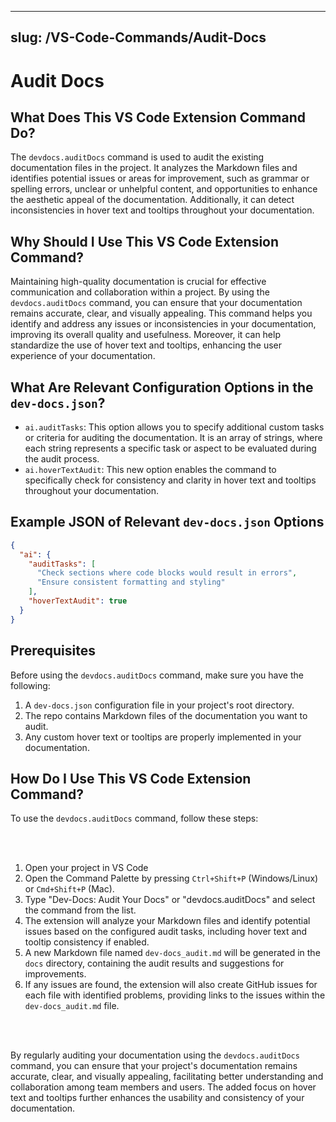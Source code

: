 

  ---
slug: /VS-Code-Commands/Audit-Docs
---

# Audit Docs

## What Does This VS Code Extension Command Do?

The `devdocs.auditDocs` command is used to audit the existing documentation files in the project. It analyzes the Markdown files and identifies potential issues or areas for improvement, such as grammar or spelling errors, unclear or unhelpful content, and opportunities to enhance the aesthetic appeal of the documentation. Additionally, it can detect inconsistencies in hover text and tooltips throughout your documentation.

## Why Should I Use This VS Code Extension Command?

Maintaining high-quality documentation is crucial for effective communication and collaboration within a project. By using the `devdocs.auditDocs` command, you can ensure that your documentation remains accurate, clear, and visually appealing. This command helps you identify and address any issues or inconsistencies in your documentation, improving its overall quality and usefulness. Moreover, it can help standardize the use of hover text and tooltips, enhancing the user experience of your documentation.

## What Are Relevant Configuration Options in the `dev-docs.json`?

- `ai.auditTasks`: This option allows you to specify additional custom tasks or criteria for auditing the documentation. It is an array of strings, where each string represents a specific task or aspect to be evaluated during the audit process.
- `ai.hoverTextAudit`: This new option enables the command to specifically check for consistency and clarity in hover text and tooltips throughout your documentation.

## Example JSON of Relevant `dev-docs.json` Options
```json
{
  "ai": {
    "auditTasks": [
      "Check sections where code blocks would result in errors",
      "Ensure consistent formatting and styling"
    ],
    "hoverTextAudit": true
  }
}
```

## Prerequisites

Before using the `devdocs.auditDocs` command, make sure you have the following:

1. A `dev-docs.json` configuration file in your project's root directory.
2. The repo contains Markdown files of the documentation you want to audit.
3. Any custom hover text or tooltips are properly implemented in your documentation.

## How Do I Use This VS Code Extension Command?

To use the `devdocs.auditDocs` command, follow these steps:

<br></br>

1. Open your project in VS Code
2. Open the Command Palette by pressing `Ctrl+Shift+P` (Windows/Linux) or `Cmd+Shift+P` (Mac).
3. Type "Dev-Docs: Audit Your Docs" or "devdocs.auditDocs" and select the command from the list.
4. The extension will analyze your Markdown files and identify potential issues based on the configured audit tasks, including hover text and tooltip consistency if enabled.
5. A new Markdown file named `dev-docs_audit.md` will be generated in the `docs` directory, containing the audit results and suggestions for improvements.
6. If any issues are found, the extension will also create GitHub issues for each file with identified problems, providing links to the issues within the `dev-docs_audit.md` file.

<br></br>

By regularly auditing your documentation using the `devdocs.auditDocs` command, you can ensure that your project's documentation remains accurate, clear, and visually appealing, facilitating better understanding and collaboration among team members and users. The added focus on hover text and tooltips further enhances the usability and consistency of your documentation.

  